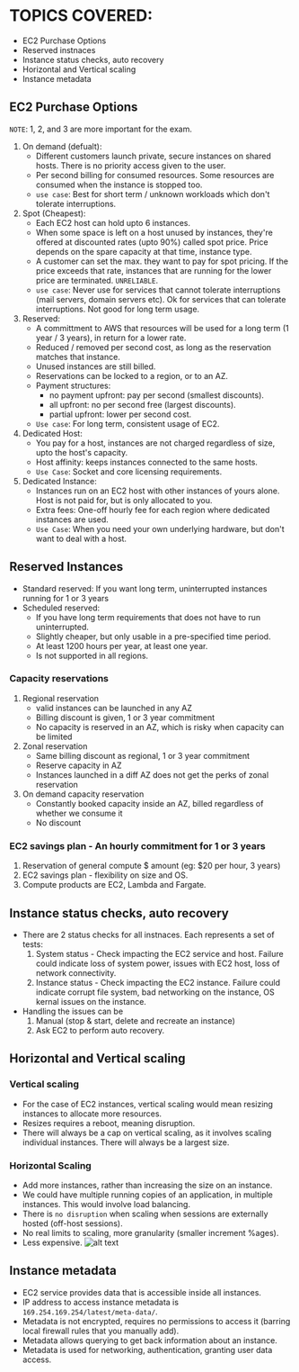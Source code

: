 # TOPICS COVERED:
- EC2 Purchase Options
- Reserved instnaces
- Instance status checks, auto recovery
- Horizontal and Vertical scaling
- Instance metadata

## EC2 Purchase Options
`NOTE`: 1, 2, and 3 are more important for the exam. 
1. On demand (defualt): 
    - Different customers launch private, secure instances on shared hosts. There is no priority access given to the user.
    - Per second billing for consumed resources. Some resources are consumed when the instance is stopped too.
    - `use case`: Best for short term / unknown workloads which don't tolerate interruptions.
2. Spot (Cheapest):
    - Each EC2 host can hold upto 6 instances. 
    - When some space is left on a host unused by instances, they're offered at discounted rates (upto 90%) called spot price. Price depends on the spare capacity at that time, instance type. 
    - A customer can set the max. they want to pay for spot pricing. If the price exceeds that rate, instances that are running for the lower price are terminated. `UNRELIABLE`.
    - `use case`: Never use for services that cannot tolerate interruptions (mail servers, domain servers etc). Ok for services that can tolerate interruptions. Not good for long term usage. 
3. Reserved:
    - A committment to AWS that resources will be used for a long term (1 year / 3 years), in return for a lower rate.
    - Reduced / removed per second cost, as long as the reservation matches that instance.
    - Unused instances are still billed.
    - Reservations can be locked to a region, or to an AZ.
    - Payment structures: 
        - no payment upfront: pay per second (smallest discounts).
        - all upfront: no per second free (largest discounts).
        - partial upfront: lower per second cost.
    - `Use case`: For long term, consistent usage of EC2.
4. Dedicated Host:
    - You pay for a host, instances are not charged regardless of size, upto the host's capacity.
    - Host affinity: keeps instances connected to the same hosts.
    - `Use Case`: Socket and core licensing requirements.
5. Dedicated Instance:
    - Instances run on an EC2 host with other instances of yours alone. Host is not paid for, but is only allocated to you.
    - Extra fees: One-off hourly fee for each region where dedicated instances are used.
    - `Use Case`: When you need your own underlying hardware, but don't want to deal with a host.

## Reserved Instances
- Standard reserved: If you want long term, uninterrupted instances running for 1 or 3 years
- Scheduled reserved: 
    - If you have long term requirements that does not have to run uninterrupted. 
    - Slightly cheaper, but only usable in a pre-specified time period.
    - At least 1200 hours per year, at least one year. 
    - Is not supported in all regions.

### Capacity reservations
1. Regional reservation
    - valid instances can be launched in any AZ
    - Billing discount is given, 1 or 3 year commitment
    - No capacity is reserved in an AZ, which is risky when capacity can be limited
2. Zonal reservation
    - Same billing discount as regional, 1 or 3 year commitment
    - Reserve capacity in AZ
    - Instances launched in a diff AZ does not get the perks of zonal reservation
3. On demand capacity reservation
    - Constantly booked capacity inside an AZ, billed regardless of whether we consume it
    - No discount

### EC2 savings plan - An hourly commitment for 1 or 3 years 
1. Reservation of general compute $ amount (eg: $20 per hour, 3 years)
2. EC2 savings plan - flexibility on size and OS. 
3. Compute products are EC2, Lambda and Fargate. 

## Instance status checks, auto recovery
- There are 2 status checks for all instnaces. Each represents a set of tests:
    1. System status - Check impacting the EC2 service and host. Failure could indicate loss of system power, issues with EC2 host, loss of network connectivity.
    2. Instance status - Check impacting the EC2 instance. Failure could indicate corrupt file system, bad networking on the instance, OS kernal issues on the instance. 
- Handling the issues can be 
    1. Manual (stop & start, delete and recreate an instance)
    2. Ask EC2 to perform auto recovery. 

## Horizontal and Vertical scaling
### Vertical scaling
- For the case of EC2 instances, vertical scaling would mean resizing instances to allocate more resources.
- Resizes requires a reboot, meaning disruption. 
- There will always be a cap on vertical scaling, as it involves scaling individual instances. There will always be a largest size.

### Horizontal Scaling
- Add more instances, rather than increasing the size on an instance. 
- We could have multiple running copies of an application, in multiple instances. This would involve load balancing. 
- There is `no disruption` when scaling when sessions are externally hosted (off-host sessions).
- No real limits to scaling, more granularity (smaller increment %ages).
- Less expensive. 
![alt text](<Screenshots/Screenshot 2024-06-10 at 8.44.52 PM.png>)

## Instance metadata
- EC2 service provides data that is accessible inside all instances.
- IP address to access instance metadata is `169.254.169.254/latest/meta-data/`.
- Metadata is not encrypted, requires no permissions to access it (barring local firewall rules that you manually add).
- Metadata allows querying to get back information about an instance. 
- Metadata is used for networking, authentication, granting user data access. 
